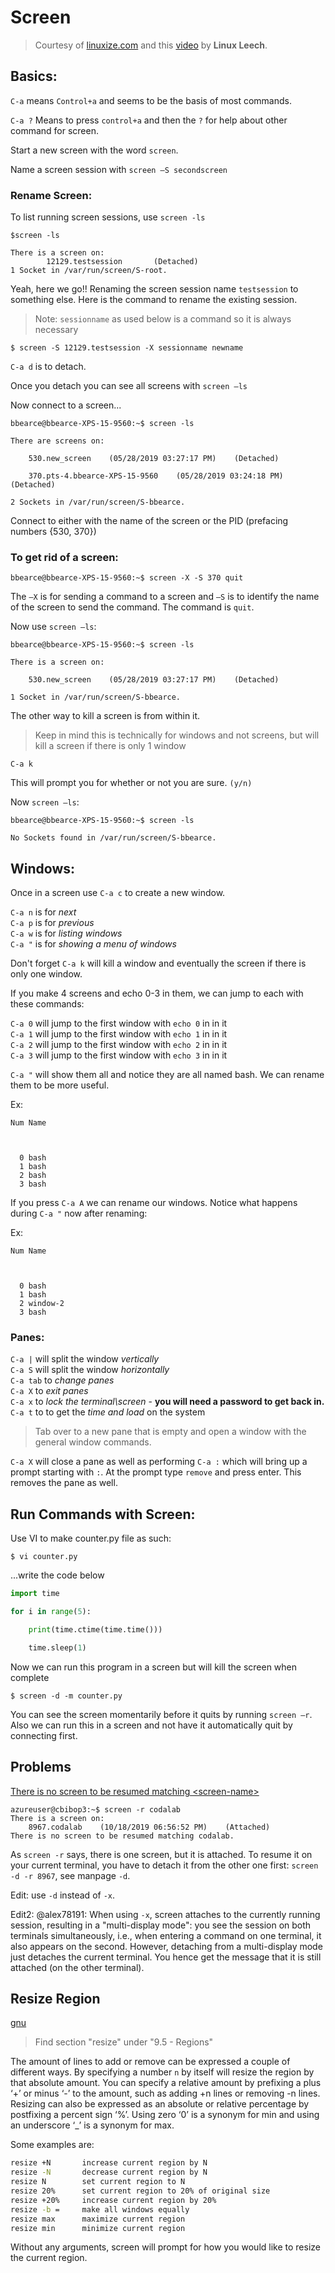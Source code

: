 # Screen

> Courtesy of [linuxize.com](https://linuxize.com/post/how-to-use-linux-screen/) and this [video](https://www.youtube.com/watch?v=I4xVn6Io5Nw) by **Linux Leech**.

## Basics: 

```C-a``` means ```Control+a``` and seems to be the basis of most commands.  

```C-a ?``` Means to press ```control+a``` and then the ```?``` for help about other command for screen. 
   

Start a new screen with the word ```screen```. 


Name a screen session with ```screen –S secondscreen``` 

### Rename Screen:

To list running screen sessions, use ```screen -ls``` 

```$screen -ls ```
 
```
There is a screen on: 
        12129.testsession       (Detached) 
1 Socket in /var/run/screen/S-root. 
```

Yeah, here we go!! Renaming the screen session name ```testsession``` to something else. Here is the command to rename the existing session. 

> Note: ```sessionname``` as used below is a command so it is always necessary 
 
```
$ screen -S 12129.testsession -X sessionname newname 
```

```C-a d``` is to detach. 

Once you detach you can see all screens with ```screen –ls```

Now connect to a screen... 

```
bbearce@bbearce-XPS-15-9560:~$ screen -ls 

There are screens on: 

    530.new_screen    (05/28/2019 03:27:17 PM)    (Detached) 

    370.pts-4.bbearce-XPS-15-9560    (05/28/2019 03:24:18 PM)    (Detached) 

2 Sockets in /var/run/screen/S-bbearce. 
```

Connect to either with the name of the screen or the PID (prefacing numbers {530, 370}) 

 

### To get rid of a screen: 

```
bbearce@bbearce-XPS-15-9560:~$ screen -X -S 370 quit 
```
The ```–X``` is for sending a command to a screen and ```–S``` is to identify the name of the screen to send the command. The command is ```quit```. 

Now use ```screen –ls```: 

```
bbearce@bbearce-XPS-15-9560:~$ screen -ls 

There is a screen on: 

    530.new_screen    (05/28/2019 03:27:17 PM)    (Detached) 

1 Socket in /var/run/screen/S-bbearce. 
```

The other way to kill a screen is from within it.

> Keep in mind this is technically for windows and not screens, but will kill a screen if there is only 1 window

```C-a k```

This will prompt you for whether or not you are sure. ```(y/n)```

Now ```screen –ls```: 

```
bbearce@bbearce-XPS-15-9560:~$ screen -ls 

No Sockets found in /var/run/screen/S-bbearce. 
```

## Windows: 

Once in a screen use ```C-a c``` to create a new window. 

```C-a n```  is for *next*  
```C-a p```  is for *previous*  
```C-a w```  is for *listing windows*  
```C-a "``` is for *showing a menu of windows*  

Don't forget ```C-a k``` will kill a window and eventually the screen if there is only one window. 
 

If you make 4 screens and echo 0-3 in them, we can jump to each with these commands: 

```C-a 0``` will jump to the first window with ```echo 0``` in in it  
```C-a 1``` will jump to the first window with ```echo 1``` in in it  
```C-a 2``` will jump to the first window with ```echo 2``` in in it  
```C-a 3``` will jump to the first window with ```echo 3``` in in it  
 

```C-a "``` will show them all and notice they are all named bash. We can rename them to be more useful. 

Ex: 

```
Num Name 

 

  0 bash 
  1 bash 
  2 bash 
  3 bash 

```

If you press ```C-a A``` we can rename our windows. Notice what happens during ```C-a "``` now after renaming: 


Ex: 
```
Num Name 

 

  0 bash 
  1 bash 
  2 window-2 
  3 bash 

```

### Panes: 
 
```C-a |``` will split the window *vertically*  
```C-a S``` will split the window *horizontally*  
```C-a tab``` to *change panes*  
```C-a X``` to *exit panes*  
```C-a x``` to *lock the terminal\screen* - **you will need a password to get back in.**  
```C-a t``` to to get the *time and load* on the system  
 

> Tab over to a new pane that is empty and open a window with the general window commands. 

```C-a X``` will close a pane as well as performing ```C-a :``` which will bring up a prompt starting with ```:```. At the prompt type ```remove``` and press enter. This removes the pane as well. 

## Run Commands with Screen: 

Use VI to make counter.py file as such: 
```
$ vi counter.py 
```
...write the code below 

 
```python
import time  

for i in range(5): 

    print(time.ctime(time.time())) 

    time.sleep(1) 

```

Now we can run this program in a screen but will kill the screen when complete 

```
$ screen -d -m counter.py 
```

You can see the screen momentarily before it quits by running ```screen –r```. Also we can run this in a screen and not have it automatically quit by connecting first.  


## Problems

[There is no screen to be resumed matching <screen-name\>](https://unix.stackexchange.com/questions/187001/there-are-screens-in-the-list-but-no-screen-to-be-resumed)


```
azureuser@cbibop3:~$ screen -r codalab
There is a screen on:
    8967.codalab    (10/18/2019 06:56:52 PM)    (Attached)
There is no screen to be resumed matching codalab.
```

As ```screen -r``` says, there is one screen, but it is attached. To resume it on your current terminal, you have to detach it from the other one first: ```screen -d -r 8967```, see manpage ```-d```.

Edit: use ```-d``` instead of ```-x```.

Edit2: @alex78191: When using ```-x```, screen attaches to the currently running session, resulting in a "multi-display mode": you see the session on both terminals simultaneously, i.e., when entering a command on one terminal, it also appears on the second. However, detaching from a multi-display mode just detaches the current terminal. You hence get the message that it is still attached (on the other terminal).

## Resize Region

[gnu](http://www.gnu.org/software/screen/manual/screen.html#Resize)

> Find section "resize" under "9.5 - Regions"

The amount of lines to add or remove can be expressed a couple of different ways. By specifying a number ```n``` by itself will resize the region by that absolute amount. You can specify a relative amount by prefixing a plus ‘+’ or minus ‘-’ to the amount, such as adding +n lines or removing -n lines. Resizing can also be expressed as an absolute or relative percentage by postfixing a percent sign ‘%’. Using zero ‘0’ is a synonym for min and using an underscore ‘\_’ is a synonym for max.

Some examples are:
```bash
resize +N       increase current region by N
resize -N       decrease current region by N
resize N        set current region to N
resize 20%      set current region to 20% of original size
resize +20%     increase current region by 20%
resize -b =     make all windows equally
resize max      maximize current region
resize min      minimize current region
```

Without any arguments, screen will prompt for how you would like to resize the current region.
